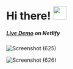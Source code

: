 # Hi there! <img src="https://github.com/TheDudeThatCode/TheDudeThatCode/blob/master/Assets/Hi.gif" width="35" />

##### [Live Demo](https://64e5cb63f5f1f13ad1fdc3b6--elegant-gumdrop-bac1ff.netlify.app/) on Netlify 


![Screenshot (625)](https://github.com/mohprogramer/Food-Web-TailwindCSS/assets/92467753/2050d99e-283b-4b64-8203-3ba95677debf)


![Screenshot (626)](https://github.com/mohprogramer/Food-Web-TailwindCSS/assets/92467753/2e1f615d-9b7f-4d24-99a0-1870ddc6ad57)
